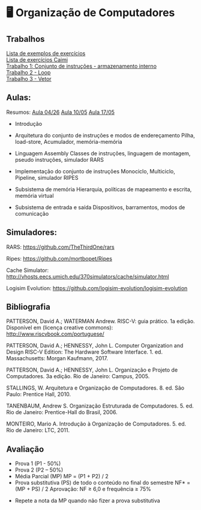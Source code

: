 # 🖥️ Organização de Computadores

## Trabalhos

[Lista de exemplos de exercícios](./examples/exercises.md)  
[Lista de exercícios Caimi](./exercises/exercises-caimi.md)  
[Trabalho 1: Conjunto de instruções - armazenamento interno](./trabalhos/trab1.md)  
[Trabalho 2 - Loop](./trabalhos/trab2-loop.asm)  
[Trabalho 3 - Vetor](./trabalhos/trab3-vetor.asm)

## Aulas:

Resumos:
[Aula 04/26](./resumos/04-26/aula.md)
[Aula 10/05](./resumos/05-10/ISA.md)
[Aula 17/05](./resumos/05-17/resumo.md)

- Introdução

- Arquitetura do conjunto de instruções e modos de endereçamento
  Pilha, load-store, Acumulador, memória-memória

- Linguagem Assembly
  Classes de instruções, linguagem de montagem, pseudo instruções, simulador RARS

- Implementação do conjunto de instruções
  Monociclo, Multiciclo, Pipeline, simulador RIPES

- Subsistema de memória
  Hierarquia, políticas de mapeamento e escrita, memória virtual

- Subsistema de entrada e saída
  Dispositivos, barramentos, modos de comunicação

## Simuladores:

RARS:
https://github.com/TheThirdOne/rars

Ripes:
https://github.com/mortbopet/Ripes

Cache Simulator:
http://vhosts.eecs.umich.edu/370simulators/cache/simulator.html

Logisim Evolution:
https://github.com/logisim-evolution/logisim-evolution

## Bibliografia

PATTERSON, David A.; WATERMAN Andrew. RISC-V: guia prático. 1a edição.
Disponível em (licença creative commons):
http://www.riscvbook.com/portuguese/

PATTERSON, David A.; HENNESSY, John L. Computer Organization and Design RISC-V Edition: The Hardware Software Interface. 1. ed. Massachusetts: Morgan Kaufmann, 2017.

PATTERSON, David A.; HENNESSY, John L. Organização e Projeto de Computadores.
3a edição. Rio de Janeiro: Campus, 2005.

STALLINGS, W. Arquitetura e Organização de Computadores. 8. ed. São Paulo: Prentice Hall, 2010.

TANENBAUM, Andrew S. Organização Estruturada de Computadores. 5. ed. Rio de
Janeiro: Prentice-Hall do Brasil, 2006.

MONTEIRO, Mario A. Introdução à Organização de Computadores. 5. ed. Rio de Janeiro: LTC, 2011.

## Avaliação

- Prova 1 (P1 - 50%)
- Prova 2 (P2 – 50%)
- Média Parcial (MP)
  MP = (P1 + P2) / 2
- Prova substitutiva (PS) de todo o conteúdo no
  final do semestre
  NF\* = (MP + PS) / 2
  Aprovação:
  NF ≥ 6,0 e frequência ≥ 75%

* Repete a nota da MP quando não fizer a
  prova substitutiva

